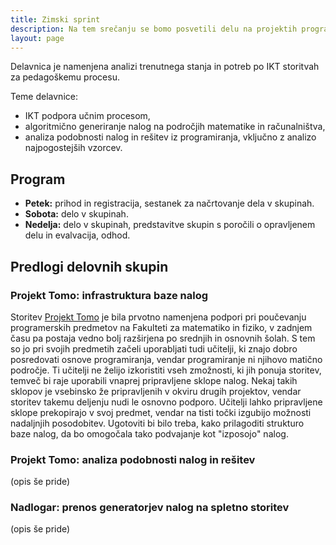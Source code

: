 ```yaml
---
title: Zimski sprint
description: Na tem srečanju se bomo posvetili delu na projektih programerske narave.
layout: page
---
```


Delavnica je namenjena analizi trenutnega stanja in potreb po IKT storitvah za pedagoškemu procesu.

Teme delavnice:

* IKT podpora učnim procesom,
* algoritmično generiranje nalog na področjih matematike in računalništva,
* analiza podobnosti nalog in rešitev iz programiranja, vključno z analizo najpogostejših vzorcev.

## Program

* **Petek:** prihod in registracija, sestanek za načrtovanje dela v skupinah.
* **Sobota:** delo v skupinah.
* **Nedelja:** delo v skupinah, predstavitve skupin s poročili o opravljenem delu in evalvacija, odhod.

## Predlogi delovnih skupin

### Projekt Tomo: infrastruktura baze nalog

Storitev [Projekt Tomo](https://www.projekt-tomo.si) je bila prvotno namenjena podpori pri poučevanju programerskih predmetov na Fakulteti za matematiko in fiziko, v zadnjem času pa postaja vedno bolj razširjena po srednjih in osnovnih šolah. S tem so jo pri svojih predmetih začeli uporabljati tudi učitelji, ki znajo dobro posredovati osnove programiranja, vendar programiranje ni njihovo matično področje. Ti učitelji ne želijo izkoristiti vseh zmožnosti, ki jih ponuja storitev, temveč bi raje uporabili vnaprej pripravljene sklope nalog. Nekaj takih sklopov je vsebinsko že pripravljenih v okviru drugih projektov, vendar storitev takemu deljenju nudi le osnovno podporo. Učitelji lahko pripravljene sklope prekopirajo v svoj predmet, vendar na tisti točki izgubijo možnosti nadaljnjih posodobitev. Ugotoviti bi bilo treba, kako prilagoditi strukturo baze nalog, da bo omogočala tako podvajanje kot "izposojo" nalog.

### Projekt Tomo: analiza podobnosti nalog in rešitev

(opis še pride)

### Nadlogar: prenos generatorjev nalog na spletno storitev

(opis še pride)
